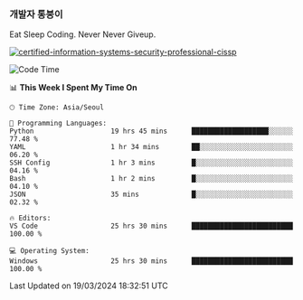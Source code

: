### 개발자 통붕이
Eat Sleep Coding.
Never Never Giveup.

[![certified-information-systems-security-professional-cissp](https://user-images.githubusercontent.com/44606727/157613689-acd84ec6-5f8f-4e79-89d9-a8d51f033634.png)](https://www.credly.com/badges/f394a010-85a0-450b-9136-8043af01d71c/public_url)

<!--START_SECTION:waka-->
![Code Time](http://img.shields.io/badge/Code%20Time-2%2C674%20hrs%2036%20mins-blue)

📊 **This Week I Spent My Time On** 

```text
🕑︎ Time Zone: Asia/Seoul

💬 Programming Languages: 
Python                   19 hrs 45 mins      ███████████████████░░░░░░   77.48 % 
YAML                     1 hr 34 mins        ██░░░░░░░░░░░░░░░░░░░░░░░   06.20 % 
SSH Config               1 hr 3 mins         █░░░░░░░░░░░░░░░░░░░░░░░░   04.16 % 
Bash                     1 hr 2 mins         █░░░░░░░░░░░░░░░░░░░░░░░░   04.10 % 
JSON                     35 mins             █░░░░░░░░░░░░░░░░░░░░░░░░   02.32 % 

🔥 Editors: 
VS Code                  25 hrs 30 mins      █████████████████████████   100.00 % 

💻 Operating System: 
Windows                  25 hrs 30 mins      █████████████████████████   100.00 % 
```


 Last Updated on 19/03/2024 18:32:51 UTC
<!--END_SECTION:waka-->
